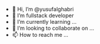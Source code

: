 - 👋 Hi, I’m @yusufalghabri
- 👀 I’m fullstack developer
- 🌱 I’m currently learning ...
- 💞️ I’m looking to collaborate on ...
- 📫 How to reach me ...

<!---
yusufalghabri/yusufalghabri is a ✨ special ✨ repository because its `README.md` (this file) appears on your GitHub profile.
You can click the Preview link to take a look at your changes.
--->
